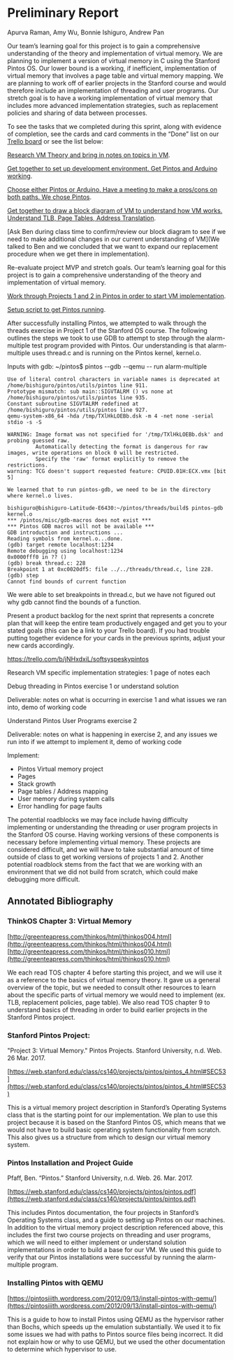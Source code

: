 # Preliminary Report
Apurva Raman, Amy Wu, Bonnie Ishiguro, Andrew Pan

Our team’s learning goal for this project is to gain a comprehensive understanding of the theory and implementation of virtual memory.  We are planning to implement a version of virtual memory in C using the Stanford Pintos OS.  Our lower bound is a working, if inefficient, implementation of virtual memory that involves a page table and virtual memory mapping.  We are planning to work off of earlier projects in the Stanford course and would therefore include an implementation of threading and user programs.  Our stretch goal is to have a working implementation of virtual memory that includes more advanced implementation strategies, such as replacement policies and sharing of data between processes.


To see the tasks that we completed during this sprint, along with evidence of completion, see the cards and card comments in the “Done” list on our [Trello board](https://trello.com/b/jNHxdxiL/softsyspeskypintos) or see the list below:

[Research VM Theory and bring in notes on topics in VM](https://docs.google.com/document/d/1o5RZs28DHMHPYEKhko-TQksUKRmZS9w19s89c3lyUyw/edit).

[Get together to set up development environment. Get Pintos and Arduino working](https://github.com/bishiguro/SoftSysPeskyPintos/blob/master/configure_pintos.sh).

[Choose either Pintos or Arduino. Have a meeting to make a pros/cons on both paths. We chose Pintos](https://trello.com/c/I4mBAkmO/7-determine-which-hardware-libraries-or-existing-projects-to-use-have-a-meeting-and-make-pro-con-bullet-points-1-to-1-5-hr).

[Get together to draw a block diagram of VM to understand how VM works. Understand TLB, Page Tables, Address Translation](https://drive.google.com/drive/folders/0B6n1zsVOIMe6VXNFM280UnhmVDg).

[Ask Ben during class time to confirm/review our block diagram to see if we need to make additional changes in our current understanding of VM](We talked to Ben and we concluded that we want to expand our replacement procedure when we get there in implementation).

Re-evaluate project MVP and stretch goals. Our team’s learning goal for this project is to gain a comprehensive understanding of the theory and implementation of virtual memory.

[Work through Projects 1 and 2 in Pintos in order to start VM implementation](https://docs.google.com/document/d/1pPJVoXkzB9vAcKZOBHPdK81diZmTF2zh0bMJQ_gvWGM/edit).

[Setup script to get Pintos running](https://github.com/bishiguro/SoftSysPeskyPintos/blob/master/configure_pintos.sh).

After successfully installing Pintos, we attempted to walk through the threads exercise in Project 1 of the Stanford OS course.  The following outlines the steps we took to use GDB to attempt to step through the alarm-multiple test program provided with Pintos.  Our understanding is that alarm-multiple uses thread.c and is running on the Pintos kernel, kernel.o.


Inputs with gdb:
~/pintos$ pintos --gdb --qemu -- run alarm-multiple

    Use of literal control characters in variable names is deprecated at /home/bishiguro/pintos/utils/pintos line 911.
    Prototype mismatch: sub main::SIGVTALRM () vs none at /home/bishiguro/pintos/utils/pintos line 935.
    Constant subroutine SIGVTALRM redefined at /home/bishiguro/pintos/utils/pintos line 927.
    qemu-system-x86_64 -hda /tmp/TXlHkLOEBb.dsk -m 4 -net none -serial stdio -s -S

    WARNING: Image format was not specified for '/tmp/TXlHkLOEBb.dsk' and probing guessed raw.
             Automatically detecting the format is dangerous for raw images, write operations on block 0 will be restricted.
             Specify the 'raw' format explicitly to remove the restrictions.
    warning: TCG doesn't support requested feature: CPUID.01H:ECX.vmx [bit 5]

    We learned that to run pintos-gdb, we need to be in the directory where kernel.o lives.

    bishiguro@bishiguro-Latitude-E6430:~/pintos/threads/build$ pintos-gdb kernel.o
    *** /pintos/misc/gdb-macros does not exist ***
    *** Pintos GDB macros will not be available ***
    GDB introduction and instructions ...
    Reading symbols from kernel.o...done.
    (gdb) target remote localhost:1234
    Remote debugging using localhost:1234
    0x0000fff0 in ?? ()
    (gdb) break thread.c: 228
    Breakpoint 1 at 0xc0020df5: file ../../threads/thread.c, line 228.
    (gdb) step
    Cannot find bounds of current function

We were able to set breakpoints in thread.c, but we have not figured out why gdb cannot find the bounds of a function.


Present a product backlog for the next sprint that represents a concrete plan that will keep the entire team productively engaged and get you to your stated goals (this can be a link to your Trello board). If you had trouble putting together evidence for your cards in the previous sprints, adjust your new cards accordingly.

https://trello.com/b/jNHxdxiL/softsyspeskypintos

Research VM specific implementation strategies: 1 page of notes each

Debug threading in Pintos exercise 1 or understand solution

Deliverable: notes on what is occurring in exercise 1 and what issues we ran into, demo of working code

Understand Pintos User Programs exercise 2

Deliverable: notes on what is happening in exercise 2, and any issues we run into if we attempt to implement it, demo of working code


Implement:
* Pintos Virtual memory project
* Pages
* Stack growth
* Page tables / Address mapping
* User memory during system calls
* Error handling for page faults

The potential roadblocks we may face include having difficulty implementing or understanding the threading or user program projects in the Stanford OS course. Having working versions of these components is necessary before implementing virtual memory. These projects are considered difficult, and we will have to take substantial amount of time outside of class to get working versions of projects 1 and 2.  Another potential roadblock stems from the fact that we are working with an environment that we did not build from scratch, which could make debugging more difficult.

## Annotated Bibliography

### ThinkOS Chapter 3: Virtual Memory

[http://greenteapress.com/thinkos/html/thinkos004.html](http://greenteapress.com/thinkos/html/thinkos004.html)
[http://greenteapress.com/thinkos/html/thinkos010.html](http://greenteapress.com/thinkos/html/thinkos010.html)

We each read TOS chapter 4 before starting this project, and we will use it as a reference to the basics of virtual memory theory. It gave us a general overview of the topic, but we needed to consult other resources to learn about the specific parts of virtual memory we would need to implement (ex. TLB, replacement policies, page table). We also read TOS chapter 9 to understand basics of threading in order to build earlier projects in the Stanford Pintos project.

### Stanford Pintos Project:

"Project 3: Virtual Memory." Pintos Projects. Stanford University, n.d. Web. 26 Mar. 2017.

[https://web.stanford.edu/class/cs140/projects/pintos/pintos_4.html#SEC53](https://web.stanford.edu/class/cs140/projects/pintos/pintos_4.html#SEC53)

This is a virtual memory project description in Stanford’s Operating Systems class that is the starting point for our implementation.  We plan to use this project because it is based on the Stanford Pintos OS, which means that we would not have to build basic operating system functionality from scratch.  This also gives us a structure from which to design our virtual memory system.

### Pintos Installation and Project Guide

Pfaff, Ben.  “Pintos.”  Stanford University, n.d.  Web.  26. Mar. 2017.

[https://web.stanford.edu/class/cs140/projects/pintos/pintos.pdf](https://web.stanford.edu/class/cs140/projects/pintos/pintos.pdf)

This includes Pintos documentation, the four projects in Stanford’s Operating Systems class, and a guide to setting up Pintos on our machines.  In addition to the virtual memory project description referenced above, this includes the first two course projects on threading and user programs, which we will need to either implement or understand solution implementations in order to build a base for our VM.  We used this guide to verify that our Pintos installations were successful by running the alarm-multiple program.

### Installing Pintos with QEMU

[https://pintosiiith.wordpress.com/2012/09/13/install-pintos-with-qemu/](https://pintosiiith.wordpress.com/2012/09/13/install-pintos-with-qemu/)

This is a guide to how to install Pintos using QEMU as the hypervisor rather than Bochs, which speeds up the emulation substantially. We used it to fix some issues we had with paths to Pintos source files being incorrect. It did not explain how or why to use QEMU, but we used the other documentation to determine which hypervisor to use.
